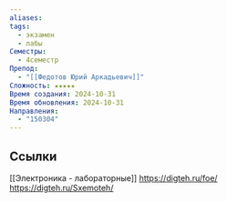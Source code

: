 ```yaml
---
aliases: 
tags:
  - экзамен
  - лабы
Семестры:
  - 4семестр
Препод:
  - "[[Федотов Юрий Аркадьевич]]"
Сложность: ★★★★★
Время создания: 2024-10-31
Время обновления: 2024-10-31
Направления:
  - "150304"
---
```


## Ссылки
[[Электроника - лабораторные]]
https://digteh.ru/foe/
https://digteh.ru/Sxemoteh/